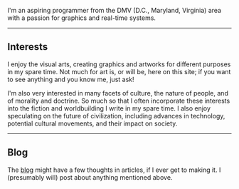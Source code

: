 I'm an aspiring programmer from the DMV (D.C., Maryland, Virginia) area with a passion for graphics and real-time systems.

---
## Interests
I enjoy the visual arts, creating graphics and artworks for different purposes in my spare time. Not much for art is, or will be, here on this site; if you want to see anything and you know me, just ask!

I'm also very interested in many facets of culture, the nature of people, and of morality and doctrine. So much so that I often incorporate these interests into the fiction and worldbuilding I write in my spare time. I also enjoy speculating on the future of civilization, including advances in technology, potential cultural movements, and their impact on society.

---
## Blog
The [blog](/blog) might have a few thoughts in articles, if I ever get to making it. I (presumably will) post about anything mentioned above.